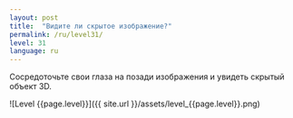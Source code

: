 ```yaml
---
layout: post
title:  "Видите ли скрытое изображение?"
permalink: /ru/level31/
level: 31
language: ru
---
```

Сосредоточьте свои глаза на позади изображения и увидеть скрытый объект 3D.

![Level {{page.level}}]({{ site.url }}/assets/level_{{page.level}}.png)